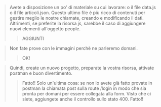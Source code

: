 > Avete a disposizione un po' di materiale su cui lavorare: o il file data.js o il file articoli.json. Questo ultimo file è più ricco di contenuti per gestire meglio le nostre chiamate, creando e modificando il dati. Altrimenti, se preferite la risorsa js, sarebbe il caso di aggiungere nuovi elementi all'oggetto people.
>> AGGIUNTI

> Non fate prove con le immagini perchè ne parleremo domani.
>> OK!

> Quindi, create un nuovo progetto, preparate la vostra risorsa, attivate postman e buon divertimento.
>>Fatto!!
Solo un'ultima cosa: se non lo avete già fatto provate in postman la chiamata post sulla route /login in modo che sia pronta per domani per essere collegata alla form. Visto che ci siete, aggiungete anche il controllo sullo stato 400.
>>Fatto!!